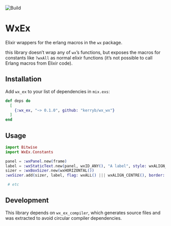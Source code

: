 ![Build](https://img.shields.io/github/actions/workflow/status/kerryb/wx_ex/elixir.yml)

# WxEx

Elixir wrappers for the erlang macros in the `wx` package.

this library doesn’t wrap any of `wx`’s functions, but exposes the macros for
constants like `?wxAll` as normal elixir functions (it’s not possible to call
Erlang macros from Elixir code).

## Installation

Add `wx_ex` to your list of dependencies in `mix.exs`:

```elixir
def deps do
  [
    {:wx_ex, "~> 0.1.0", github: "kerryb/wx_wx"}
  ]
end
```

## Usage

```elixir
import Bitwise
import WxEx.Constants

panel = :wxPanel.new(frame)
label = :wxStaticText.new(panel, wxID_ANY(), "A label", style: wxALIGN_RIGHT())
sizer = :wxBoxSizer.new(wxHORIZONTAL())
:wxSizer.add(sizer, label, flag: wxALL() ||| wxALIGN_CENTRE(), border: 5)

 # etc
 ```

## Development

This library depends on `wx_ex_compiler`, which generates source files and was
extracted to avoid circular compiler dependencies.
